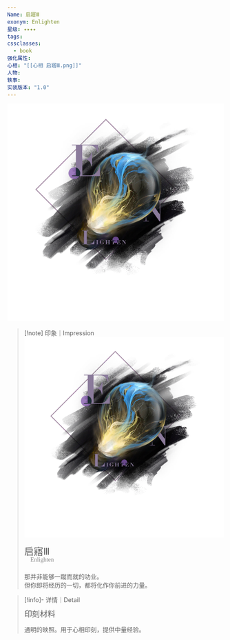 ```yaml
---
Name: 启寤Ⅲ
exonym: Enlighten
星级: ✦✦✦✦
tags: 
cssclasses:
  - book
强化属性: 
心相: "[[心相 启寤Ⅲ.png]]"
人物: 
轶事: 
实装版本: "1.0"
---
```

![cover](assets/启寤Ⅲ｜Enlighten.assets/心相%20启寤Ⅲ.png)

> [!note] 印象｜Impression
> ![心相 启寤Ⅲ 1|inlL|300](assets/启寤Ⅲ｜Enlighten.assets/心相%20启寤Ⅲ%201.png)
> <p style="font-family: '家族宋', sans-serif; font-size: 22px; line-height: 0.75; text-indent: 0;">启寤Ⅲ<br><span style="font-family: serif; font-size: 14px; color: #888888;">　Enlighten</span></p>
> 
> 那并非能够一蹴而就的功业。  
> 但你即将经历的一切，都将化作你前进的力量。

> [!info]- 详情｜Detail
> <p style="font-family: '家族宋', sans-serif; font-size: 18px; line-height: 0.75; text-indent: 0;">印刻材料</p>
> 
> 通明的映照。用于心相印刻，提供中量经验。
